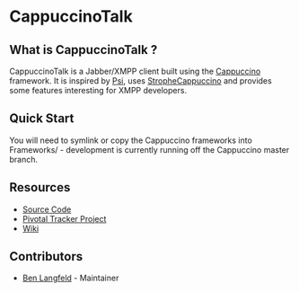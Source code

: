 # CappuccinoTalk

## What is CappuccinoTalk ?

CappuccinoTalk is a Jabber/XMPP client built using the [Cappuccino](http://cappuccino.org) framework. It is inspired by [Psi](http://psi-im.org/), uses [StropheCappuccino](http://github.com/primalmotion/strophecappuccino) and provides some features interesting for XMPP developers.

## Quick Start

You will need to symlink or copy the Cappuccino frameworks into Frameworks/ - development is currently running off the Cappuccino master branch.

## Resources

* [Source Code](http://github.com/benlangfeld/CappuccinoTalk)
* [Pivotal Tracker Project](http://www.pivotaltracker.com/projects/130059)
* [Wiki](http://github.com/benlangfeld/CappuccinoTalk/wiki)

## Contributors

* [Ben Langfeld](http://github.com/benlangfeld) - Maintainer
